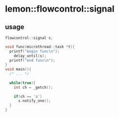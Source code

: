 lemon::flowcontrol::signal
====

usage
----
```C++
flowcontrol::signal s;

void func(microthread::task *t){
  printf("begin func\n");
    delay_until(s);
  printf("end func\n");
}
void main(){
  /* ... */
  
  while(true){
    int ch = _getch();
    
    if(ch == 'a')
      s.notify_one();
  }
}
```

